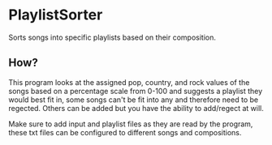 # PlaylistSorter
Sorts songs into specific playlists based on their composition.

## How?
This program looks at the assigned pop, country, and rock values of the songs based on a percentage scale from 0-100 and suggests a playlist
they would best fit in, some songs can't be fit into any and therefore need to be regected. Others can be added but you have the ability to add/regect at will.

Make sure to add input and playlist files as they are read by the program, these txt files can be configured to different songs and compositions.
